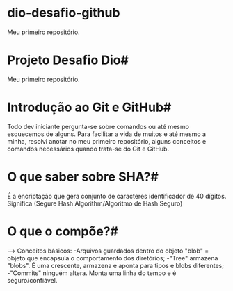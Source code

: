 # dio-desafio-github
Meu primeiro repositório.
# Projeto Desafio Dio#
Meu primeiro repositório.
# Introdução ao Git e GitHub#
Todo dev iniciante pergunta-se sobre comandos ou até mesmo esquecemos de alguns. Para facilitar a vida de muitos e até mesmo a minha, resolvi anotar no meu primeiro repositório, alguns conceitos e comandos necessários quando trata-se do Git e GitHub. 
# O que saber sobre SHA?#
É a encriptação que gera conjunto de caracteres identificador de 40 dígitos. Significa (Segure Hash Algorithm/Algoritmo de Hash Seguro)
#  O que o compõe?#
--> Conceitos básicos:
-Arquivos guardados dentro do objeto "blob" = objeto que encapsula o comportamento dos diretórios;
-"Tree" armazena "blobs". É uma crescente, armazena e aponta para tipos e blobs diferentes;
-"Commits" ninguém altera. Monta uma linha do tempo e é seguro/confiável.
